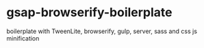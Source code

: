 # gsap-browserify-boilerplate
boilerplate with TweenLite, browserify, gulp, server, sass and css js minification

